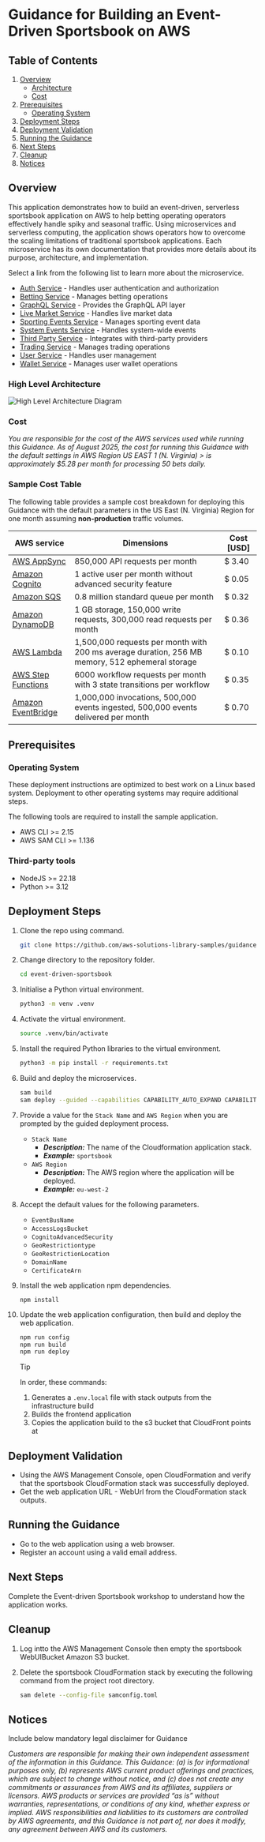 # Guidance for Building an Event-Driven Sportsbook on AWS

## Table of Contents

1. [Overview](#overview)
    - [Architecture](#high-level-architecture)
    - [Cost](#cost)
2. [Prerequisites](#prerequisites)
    - [Operating System](#operating-system)
3. [Deployment Steps](#deployment-steps)
4. [Deployment Validation](#deployment-validation)
5. [Running the Guidance](#running-the-guidance)
6. [Next Steps](#next-steps)
7. [Cleanup](#cleanup)
8. [Notices](#notices)

## Overview

This application demonstrates how to build an event-driven, serverless sportsbook application on AWS to help betting operating operators effectively handle spiky and seasonal traffic. Using microservices and serverless computing, the application shows operators how to overcome the scaling limitations of traditional sportsbook applications. Each microservice has its own documentation that provides more details about its purpose, architecture, and implementation.

Select a link from the following list to learn more about the microservice.

- [Auth Service](/infrastructure/lambda/auth/README.md) - Handles user authentication and authorization
- [Betting Service](/infrastructure/lambda/betting/README.md) - Manages betting operations
- [GraphQL Service](/infrastructure/lambda/gql/README.md) - Provides the GraphQL API layer
- [Live Market Service](/infrastructure/lambda/livemarket/README.md) - Handles live market data
- [Sporting Events Service](/infrastructure/lambda/sportingevents/README.md) - Manages sporting event data
- [System Events Service](/infrastructure/lambda/systemevents/README.md) - Handles system-wide events
- [Third Party Service](/infrastructure/lambda/thirdparty/README.md) - Integrates with third-party providers
- [Trading Service](/infrastructure/lambda/trading/README.md) - Manages trading operations
- [User Service](/infrastructure/lambda/user/README.md) - Handles user management
- [Wallet Service](/infrastructure/lambda/wallet/README.md) - Manages user wallet operations

### High Level Architecture

![High Level Architecture Diagram](./assets/images/architecture.png)

### Cost

_You are responsible for the cost of the AWS services used while running this Guidance. As of August 2025, the cost for running this Guidance with the default settings in AWS Region US EAST 1 (N. Virginia) > is approximately $5.28 per month for processing 50 bets daily._


### Sample Cost Table

The following table provides a sample cost breakdown for deploying this Guidance with the default parameters in the US East (N. Virginia) Region for one month assuming **non-production** traffic volumes.

| AWS service  | Dimensions | Cost [USD] |
| ----------- | ------------ | ------------ |
| [AWS AppSync](https://aws.amazon.com/appsync/pricing/) | 850,000 API requests per month  | $ 3.40 |
| [Amazon Cognito](https://aws.amazon.com/cognito/pricing/) | 1 active user per month without advanced security feature | $ 0.05 |
| [Amazon SQS](https://aws.amazon.com/sqs/pricing/) | 0.8 million standard queue per month | $ 0.32 |
| [Amazon DynamoDB](https://aws.amazon.com/dynamodb/pricing/) | 1 GB storage, 150,000 write requests, 300,000 read requests per month | $ 0.36 |
| [AWS Lambda](https://aws.amazon.com/lambda/pricing/) | 1,500,000 requests per month with 200 ms average duration, 256 MB memory, 512 ephemeral storage | $ 0.10 |
| [AWS Step Functions](https://aws.amazon.com/step-functions/pricing/) | 6000 workflow requests per month with 3 state transitions per workflow | $ 0.35 |
| [Amazon EventBridge](https://aws.amazon.com/eventbridge/pricing/) | 1,000,000 invocations, 500,000 events ingested, 500,000 events delivered per month | $ 0.70 |

## Prerequisites

### Operating System

These deployment instructions are optimized to best work on a Linux based system. Deployment to other operating systems may require additional steps.

The following tools are required to install the sample application.
- AWS CLI >= 2.15
- AWS SAM CLI >= 1.136


### Third-party tools

- NodeJS >= 22.18
- Python >= 3.12


## Deployment Steps

1. Clone the repo using command.
    ```bash
    git clone https://github.com/aws-solutions-library-samples/guidance-for-building-an-event-driven-sportsbook-on-aws.git event-driven-sportsbook
    ```

2. Change directory to the repository folder.
    ```bash
    cd event-driven-sportsbook
    ```

3. Initialise a Python virtual environment.
    ```bash
    python3 -m venv .venv
    ```

4. Activate the virtual environment.
    ```bash
    source .venv/bin/activate
    ```

5. Install the required Python libraries to the virtual environment.
    ```bash
    python3 -m pip install -r requirements.txt
    ```

6. Build and deploy the microservices.
    ```bash
    sam build
    sam deploy --guided --capabilities CAPABILITY_AUTO_EXPAND CAPABILITY_IAM
    ```

7. Provide a value for the `Stack Name` and `AWS Region` when you are prompted by the guided deployment process. 
    - `Stack Name`
        - _**Description:**_ The name of the Cloudformation application stack.
        - _**Example:**_ `sportsbook`
    - `AWS Region`
        - _**Description:**_ The AWS region where the application will be deployed.
        - _**Example:**_ `eu-west-2`

8. Accept the default values for the following parameters.
    - `EventBusName`
    - `AccessLogsBucket`
    - `CognitoAdvancedSecurity`
    - `GeoRestrictiontype`
    - `GeoRestrictionLocation`
    - `DomainName`
    - `CertificateArn`

9. Install the web application npm dependencies.
    ```
    npm install
    ``` 

10. Update the web application configuration, then build and deploy the web application.
    ```bash
    npm run config
    npm run build
    npm run deploy
    ```
    
    >[!TIP]
    >In order, these commands:
    >1. Generates a `.env.local` file with stack outputs from the infrastructure build
    >2. Builds the frontend application
    >3. Copies the application build to the s3 bucket that CloudFront points at


## Deployment Validation

* Using the AWS Management Console, open CloudFormation and verify that the sportsbook CloudFormation stack was successfully deployed.
* Get the web application URL - WebUrl from the CloudFormation stack outputs.


## Running the Guidance

* Go to the web application using a web browser.
* Register an account using a valid email address.


## Next Steps

Complete the Event-driven Sportsbook workshop to understand how the application works.


## Cleanup

1. Log intto the AWS Management Console then empty the sportsbook WebUIBucket Amazon S3 bucket.

2. Delete the sportsbook CloudFormation stack by executing the following command from the project root directory.
    ```bash
    sam delete --config-file samconfig.toml
    ```


## Notices

Include below mandatory legal disclaimer for Guidance

*Customers are responsible for making their own independent assessment of the information in this Guidance. This Guidance: (a) is for informational purposes only, (b) represents AWS current product offerings and practices, which are subject to change without notice, and (c) does not create any commitments or assurances from AWS and its affiliates, suppliers or licensors. AWS products or services are provided “as is” without warranties, representations, or conditions of any kind, whether express or implied. AWS responsibilities and liabilities to its customers are controlled by AWS agreements, and this Guidance is not part of, nor does it modify, any agreement between AWS and its customers.*
